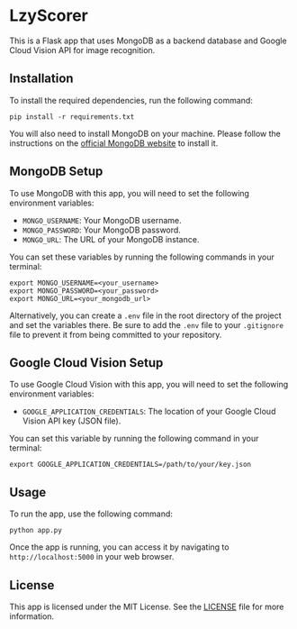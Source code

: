 # LzyScorer

This is a Flask app that uses MongoDB as a backend database and Google Cloud Vision API for image recognition.

## Installation

To install the required dependencies, run the following command:

```
pip install -r requirements.txt
```

You will also need to install MongoDB on your machine. Please follow the instructions on the [official MongoDB website](https://www.mongodb.com/) to install it.



## MongoDB Setup

To use MongoDB with this app, you will need to set the following environment variables:

- `MONGO_USERNAME`: Your MongoDB username.
- `MONGO_PASSWORD`: Your MongoDB password.
- `MONGO_URL`: The URL of your MongoDB instance.

You can set these variables by running the following commands in your terminal:

```
export MONGO_USERNAME=<your_username>
export MONGO_PASSWORD=<your_password>
export MONGO_URL=<your_mongodb_url>
```

Alternatively, you can create a `.env` file in the root directory of the project and set the variables there. Be sure to add the `.env` file to your `.gitignore` file to prevent it from being committed to your repository.

## Google Cloud Vision Setup

To use Google Cloud Vision with this app, you will need to set the following environment variables:

- `GOOGLE_APPLICATION_CREDENTIALS`: The location of your Google Cloud Vision API key (JSON file).

You can set this variable by running the following command in your terminal:

```
export GOOGLE_APPLICATION_CREDENTIALS=/path/to/your/key.json
```


## Usage

To run the app, use the following command:
```
python app.py
```
Once the app is running, you can access it by navigating to `http://localhost:5000` in your web browser.

## License

This app is licensed under the MIT License. See the [LICENSE](LICENSE) file for more information.

